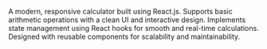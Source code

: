A modern, responsive calculator built using React.js. Supports basic arithmetic operations with a clean UI and interactive design. Implements state management using React hooks for smooth and real-time calculations. Designed with reusable components for scalability and maintainability.

